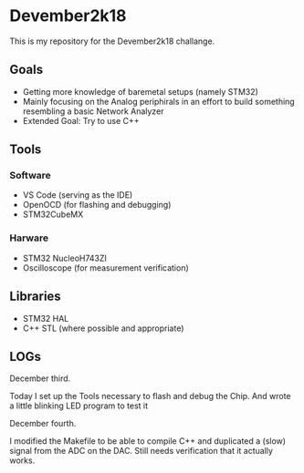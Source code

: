 # Devember2k18
This is my repository for the Devember2k18 challange.

## Goals 
* Getting more knowledge of baremetal setups (namely STM32)
* Mainly focusing on the Analog periphirals in an effort to build something resembling a basic Network Analyzer
* Extended Goal: Try to use C++
## Tools
### Software
* VS Code (serving as the IDE)
* OpenOCD (for flashing and debugging)
* STM32CubeMX
### Harware
* STM32 NucleoH743ZI
* Oscilloscope (for measurement verification)
## Libraries
* STM32 HAL
* C++ STL (where possible and appropriate)

## LOGs

December third.

Today I set up the Tools necessary to flash and debug the Chip. And wrote a little blinking LED program to test it

December fourth.

I modified the Makefile to be able to compile C++ and duplicated a (slow) signal from the ADC on the DAC. Still needs
verification that it actually works.